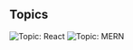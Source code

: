 ## Topics

![Topic: React](https://img.shields.io/badge/React-blue)
![Topic: MERN](https://img.shields.io/badge/MERN-green)
